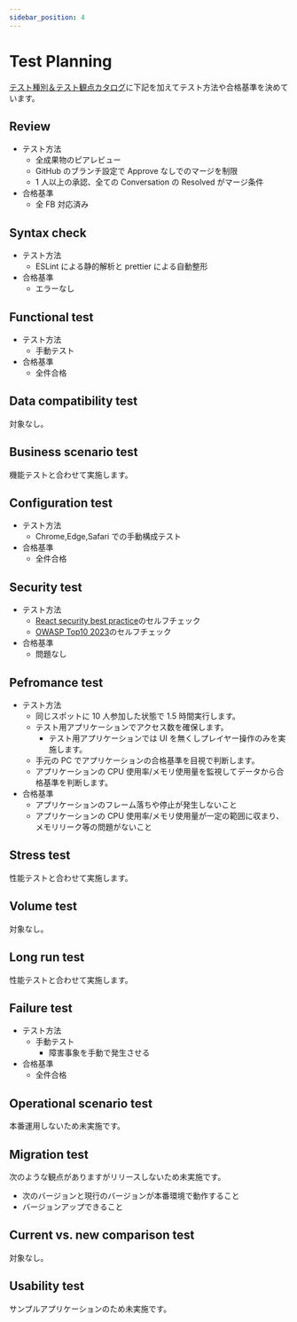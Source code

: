 ```yaml
---
sidebar_position: 4
---
```


# Test Planning

[テスト種別＆テスト観点カタログ](https://fintan.jp/page/1456/)に下記を加えてテスト方法や合格基準を決めています。

## Review

- テスト方法
  - 全成果物のピアレビュー
  - GitHub のブランチ設定で Approve なしでのマージを制限
  - 1 人以上の承認、全ての Conversation の Resolved がマージ条件
- 合格基準
  - 全 FB 対応済み

## Syntax check

- テスト方法
  - ESLint による静的解析と prettier による自動整形
- 合格基準
  - エラーなし

## Functional test

- テスト方法
  - 手動テスト
- 合格基準
  - 全件合格

## Data compatibility test

対象なし。

## Business scenario test

機能テストと合わせて実施します。

## Configuration test

- テスト方法
  - Chrome,Edge,Safari での手動構成テスト
- 合格基準
  - 全件合格

## Security test

- テスト方法
  - [React security best practice](https://snyk.io/jp/blog/10-react-security-best-practices/)のセルフチェック
  - [OWASP Top10 2023](https://owasp.org/API-Security/editions/2023/en/0x11-t10/)のセルフチェック
- 合格基準
  - 問題なし

## Pefromance test

- テスト方法
  - 同じスポットに 10 人参加した状態で 1.5 時間実行します。
  - テスト用アプリケーションでアクセス数を確保します。
    - テスト用アプリケーションでは UI を無くしプレイヤー操作のみを実施します。
  - 手元の PC でアプリケーションの合格基準を目視で判断します。
  - アプリケーションの CPU 使用率/メモリ使用量を監視してデータから合格基準を判断します。
- 合格基準
  - アプリケーションのフレーム落ちや停止が発生しないこと
  - アプリケーションの CPU 使用率/メモリ使用量が一定の範囲に収まり、メモリリーク等の問題がないこと

## Stress test

性能テストと合わせて実施します。

## Volume test

対象なし。

## Long run test

性能テストと合わせて実施します。

## Failure test

- テスト方法
  - 手動テスト
    - 障害事象を手動で発生させる
- 合格基準
  - 全件合格

## Operational scenario test

本番運用しないため未実施です。

## Migration test

次のような観点がありますがリリースしないため未実施です。

- 次のバージョンと現行のバージョンが本番環境で動作すること
- バージョンアップできること

## Current vs. new comparison test

対象なし。

## Usability test

サンプルアプリケーションのため未実施です。
